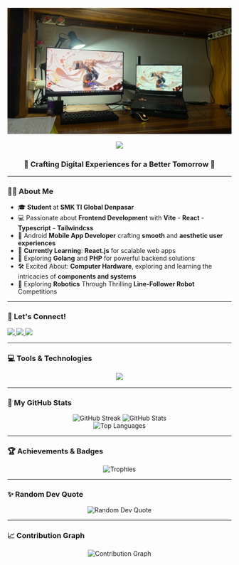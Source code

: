 ![Koding Image](danuhsetup.jpg)

<div align="center">
  <img src="https://readme-typing-svg.demolab.com?font=Righteous&size=35&duration=4000&pause=500&color=F7F7F7&width=500&height=70&lines=Hi+There!+👋;+I'm+Ngurah+Danuh+Putra+✨&center=true&vCenter=true" />
</div>

<div align="center">
  <h3>🚀 Crafting Digital Experiences for a Better Tomorrow 🚀</h3>
</div>

---

### 🧑‍🎓 About Me

- 🎓 **Student** at **SMK TI Global Denpasar**  
- 💻 Passionate about **Frontend Development** with **Vite** - **React** - **Typescript** - **Tailwindcss**  
- 📱 Android **Mobile App Developer** crafting **smooth** and **aesthetic user experiences**  
- 🌱 **Currently Learning**: **React.js** for scalable web apps  
- 🔧 Exploring **Golang** and **PHP** for powerful backend solutions  
- 🛠️ Excited About: **Computer Hardware**, exploring and learning the intricacies of **components and systems**
- 🤖 Exploring **Robotics** Through Thrilling **Line-Follower Robot** Competitions

---

### 🔗 Let's Connect!

<div align="left">
<a href="https://www.instagram.com/danuhputra/">
  <img src="https://img.shields.io/badge/Instagram-e1306c?style=for-the-badge&logo=instagram&logoColor=white" />
</a>
<a href="https://www.linkedin.com/in/ngurah-danuh-putra-a3891230a/">
  <img src="https://img.shields.io/badge/LinkedIn-0a66c2?style=for-the-badge&logo=linkedin&logoColor=white" />
</a>
<a href="mailto:ngurahdanuhputra@gmail.com">
  <img src="https://img.shields.io/badge/Email-d14836?style=for-the-badge&logo=gmail&logoColor=white" />
</a>
</div>

---

### 💻 Tools & Technologies

<div align="center">
  <img src="https://skillicons.dev/icons?i=html,css,bootstrap,js,react,vue,php,typescript,git,github,tailwind,firebase,postman" />
</div>


---

### 🌟 My GitHub Stats

<div align="center">
  <img width="390" src="https://github-readme-streak-stats-salesp07.vercel.app/?user=DanuhPutra&count_private=true&theme=react&border_radius=10" alt="GitHub Streak" />
  <img width="390" src="https://github-readme-stats-salesp07.vercel.app/api?username=DanuhPutra&count_private=true&show_icons=true&theme=react&rank_icon=github&border_radius=10" alt="GitHub Stats" />
  <br />
  <img width="325" src="https://github-readme-stats-salesp07.vercel.app/api/top-langs/?username=DanuhPutra&hide=html&langs_count=8&layout=compact&theme=react&border_radius=10&size_weight=0.5&count_weight=0.5" alt="Top Languages" />
</div>

---

### 🏆 Achievements & Badges

<div align="center">
  <img src="https://github-profile-trophy.vercel.app/?username=DanuhPutra&theme=gruvbox&no-frame=true&margin-w=15&margin-h=15" alt="Trophies" />
</div>

---

### ✨ Random Dev Quote

<div align="center">
  <img src="https://quotes-github-readme.vercel.app/api?type=horizontal&theme=dark" alt="Random Dev Quote" />
</div>

---

### 📈 Contribution Graph

<div align="center">
  <img src="https://github-readme-activity-graph.vercel.app/graph?username=DanuhPutra&theme=react-dark&hide_border=true" alt="Contribution Graph" />
</div>
